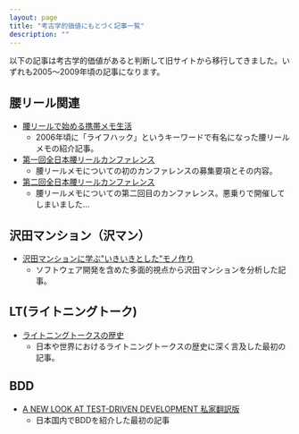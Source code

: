 ```yaml
---
layout: page
title: "考古学的価値にもとづく記事一覧"
description: ""
---
```


以下の記事は考古学的価値があると判断して旧サイトから移行してきました。いずれも2005〜2009年頃の記事になります。

## 腰リール関連

  * [腰リールで始める携帯メモ生活](/pages/ikitema2/WaistreelMemo.html)
    * 2006年頃に「ライフハック」というキーワードで有名になった腰リールメモの紹介記事。
  * [第一回全日本腰リールカンファレンス](/pages/ikitema2/WaistreelConference.html)
    * 腰リールメモについての初のカンファレンスの募集要項とその内容。
  * [第二回全日本腰リールカンファレンス](/pages/ikitema2/WaistreelConference2.html)
    * 腰リールメモについての第二回目のカンファレンス。悪乗りで開催してしまいました...

## 沢田マンション（沢マン）

* [沢田マンションに学ぶ"いきいきとした"モノ作り](/pages/ikitema2/SawamanForEmZero.html)
  * ソフトウェア開発を含めた多面的視点から沢田マンションを分析した記事。

## LT(ライトニングトーク)

* [ライトニングトークスの歴史](/pages/ikitema2/LTHistoryForEM.html)
  * 日本や世界におけるライトニングトークスの歴史に深く言及した最初の記事。

## BDD
* [A NEW LOOK AT TEST-DRIVEN DEVELOPMENT 私家翻訳版](/pages/ikitema2/BDDIntro.html)
  * 日本国内でBDDを紹介した最初の記事
